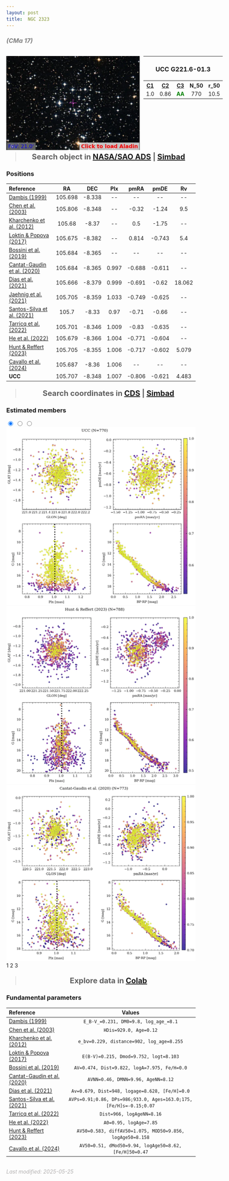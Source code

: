 ```yaml
---
layout: post
title:  NGC 2323
---
```

<h3><span style="color: #808080;"><i>(CMa 17)</i></span></h3><div style="display: flex; justify-content: space-between; width:720px;height:250px">
<div style="text-align: center;">

<!-- Static image + data attributes for FOV and target -->
<img id="aladin_img"
     data-umami-event="aladin_load"
     src="https://raw.githubusercontent.com/ucc23/Q3N/main/plots/ngc2323_aladin.webp"
     alt="Click to load Aladin Lite" 
     style="width:355px;height:250px; cursor: pointer;"
     data-fov="0.35" 
     data-target="105.707 -8.348"/>
<!-- Div to contain Aladin Lite viewer -->
<div id="aladin-lite-div" style="width:355px;height:250px;display:none;"></div>
<!-- Aladin Lite script (will be loaded after the image is clicked) -->
<script src="{{ site.baseurl }}/scripts/aladin_load.js"></script>

</div>
<!-- Left block -->

<table style="text-align: center; width:355px;height:250px;">
  <!-- Row 1 (title) -->
  <tr>
    <td colspan="5"><h3>UCC G221.6-01.3</h3></td>
  </tr>
  <!-- Row 2 -->
  <tr>
    <th><a href="https://ucc.ar/faq#what-are-the-c1-c2-and-c3-parameters" title="Photometric class">C1</a></th>
    <th><a href="https://ucc.ar/faq#what-are-the-c1-c2-and-c3-parameters" title="Density class">C2</a></th>
    <th><a href="https://ucc.ar/faq#what-are-the-c1-c2-and-c3-parameters" title="Combined class">C3</a></th>
    <th><div title="Stars with membership probability >50%">N_50</div></th>
    <th><div title="Radius that contains half the members [arcmin]">r_50</div></th>
  </tr>
  <!-- Row 3 -->
  <tr>
    <td>1.0</td>
    <td>0.86</td>
    <td><span style="color: green; font-weight: bold;">A</span><span style="color: green; font-weight: bold;">A</span></td>
    <td>770</td>
    <td>10.5</td>
  </tr>
</table>
</div>

> <p style="text-align:center; font-weight: bold; font-size:20px">Search object in <a data-umami-event="nasa_search" href="https://ui.adsabs.harvard.edu/search/q=%20collection%3Aastronomy%20body%3A%22NGC%202323%22&sort=date%20desc%2C%20bibcode%20desc&p_=0" target="_blank">NASA/SAO ADS</a> | <a data-umami-event="simbad_search" href="https://simbad.cds.unistra.fr/simbad/sim-id-refs?Ident=ngc2323" target="_blank">Simbad</a></p>


### Positions

| Reference    | RA    | DEC   | Plx  | pmRA  | pmDE   |  Rv  |
| :---         | :---: | :---: | :---: | :---: | :---: | :---: |
|[Dambis (1999)](https://ui.adsabs.harvard.edu/abs/1999AstL...25....7D) | 105.698 | -8.338 | -- | -- | -- | -- |
|[Chen et al. (2003)](https://ui.adsabs.harvard.edu/abs/2003AJ....125.1397C) | 105.806 | -8.348 | -- | -0.32 | -1.24 | 9.5 |
|[Kharchenko et al. (2012)](https://ui.adsabs.harvard.edu/abs/2012A%26A...543A.156K) | 105.68 | -8.37 | -- | 0.5 | -1.75 | -- |
|[Loktin & Popova (2017)](https://ui.adsabs.harvard.edu/abs/2017AstBu..72..257L) | 105.675 | -8.382 | -- | 0.814 | -0.743 | 5.4 |
|[Bossini et al. (2019)](https://ui.adsabs.harvard.edu/abs/2019A%26A...623A.108B) | 105.684 | -8.365 | -- | -- | -- | -- |
|[Cantat-Gaudin et al. (2020)](https://ui.adsabs.harvard.edu/abs/2020A%26A...640A...1C) | 105.684 | -8.365 | 0.997 | -0.688 | -0.611 | -- |
|[Dias et al. (2021)](https://ui.adsabs.harvard.edu/abs/2021MNRAS.504..356D) | 105.666 | -8.379 | 0.999 | -0.691 | -0.62 | 18.062 |
|[Jaehnig et al. (2021)](https://ui.adsabs.harvard.edu/abs/2021ApJ...923..129J) | 105.705 | -8.359 | 1.033 | -0.749 | -0.625 | -- |
|[Santos-Silva et al. (2021)](https://ui.adsabs.harvard.edu/abs/2021MNRAS.508.1033S) | 105.7 | -8.33 | 0.97 | -0.71 | -0.66 | -- |
|[Tarricq et al. (2022)](https://ui.adsabs.harvard.edu/abs/2022A%26A...659A..59T) | 105.701 | -8.346 | 1.009 | -0.83 | -0.635 | -- |
|[He et al. (2022)](https://ui.adsabs.harvard.edu/abs/2022ApJS..262....7H) | 105.679 | -8.366 | 1.004 | -0.771 | -0.604 | -- |
|[Hunt & Reffert (2023)](https://ui.adsabs.harvard.edu/abs/2023A%26A...673A.114H) | 105.705 | -8.355 | 1.006 | -0.717 | -0.602 | 5.079 |
|[Cavallo et al. (2024)](https://ui.adsabs.harvard.edu/abs/2024AJ....167...12C) | 105.687 | -8.36 | 1.006 | -- | -- | -- |
| **UCC** |105.707 | -8.348 | 1.007 | -0.806 | -0.621 | 4.483 |

> <p style="text-align:center; font-weight: bold; font-size:20px">Search coordinates in <a data-umami-event="cds_coord_search" href="https://cdsportal.u-strasbg.fr/?target=105.707,-8.348" target="_blank">CDS</a> | <a data-umami-event="simbad_coord_search" href="https://simbad.cds.unistra.fr/mobile/object_list.html?coord=105.707%20-8.348&output=json&radius=5&userEntry=ngc2323" target="_blank">Simbad</a></p>

### Estimated members

<div class="carousel">
<input type="radio" name="radio-btn" id="slide1" checked>
<input type="radio" name="radio-btn" id="slide2">
<input type="radio" name="radio-btn" id="slide3">
<div class="slides">
<div class="slide">
<a href="https://raw.githubusercontent.com/ucc23/Q3N/main/plots/ngc2323.webp" target="_blank">
<img src="https://raw.githubusercontent.com/ucc23/Q3N/main/plots/ngc2323.webp" alt="NGC 2323 UCC">
</a>
</div>
<div class="slide">
<a href="https://raw.githubusercontent.com/ucc23/Q3N/main/plots/ngc2323_HUNT23.webp" target="_blank">
<img src="https://raw.githubusercontent.com/ucc23/Q3N/main/plots/ngc2323_HUNT23.webp" alt="NGC 2323 HUNT23">
</a>
</div>
<div class="slide">
<a href="https://raw.githubusercontent.com/ucc23/Q3N/main/plots/ngc2323_CANTAT20.webp" target="_blank">
<img src="https://raw.githubusercontent.com/ucc23/Q3N/main/plots/ngc2323_CANTAT20.webp" alt="NGC 2323 CANTAT20">
</a>
</div>
</div>
<div class="indicators">
<label for="slide1">1</label>
<label for="slide2">2</label>
<label for="slide3">3</label>
</div>
</div>


> <p style="text-align:center; font-weight: bold; font-size:20px">Explore data in <a data-umami-event="colab" href="https://colab.research.google.com/github/ucc23/ucc/blob/main/assets/notebook.ipynb" target="_blank">Colab</a></p>


### Fundamental parameters

| Reference |  Values |
| :---         |     :---:      |
| [Dambis (1999)](https://ui.adsabs.harvard.edu/abs/1999AstL...25....7D) | `E_B-V_=0.231, DM0=9.8, log_age_=8.1` |
| [Chen et al. (2003)](https://ui.adsabs.harvard.edu/abs/2003AJ....125.1397C) | `HDis=929.0, Age=0.12` |
| [Kharchenko et al. (2012)](https://ui.adsabs.harvard.edu/abs/2012A%26A...543A.156K) | `e_bv=0.229, distance=902, log_age=8.255` |
| [Loktin & Popova (2017)](https://ui.adsabs.harvard.edu/abs/2017AstBu..72..257L) | `E(B-V)=0.215, Dmod=9.752, logt=8.103` |
| [Bossini et al. (2019)](https://ui.adsabs.harvard.edu/abs/2019A%26A...623A.108B) | `AV=0.474, Dist=9.822, logA=7.975, Fe/H=0.0` |
| [Cantat-Gaudin et al. (2020)](https://ui.adsabs.harvard.edu/abs/2020A%26A...640A...1C) | `AVNN=0.46, DMNN=9.96, AgeNN=8.12` |
| [Dias et al. (2021)](https://ui.adsabs.harvard.edu/abs/2021MNRAS.504..356D) | `Av=0.679, Dist=948, logage=8.628, [Fe/H]=0.0` |
| [Santos-Silva et al. (2021)](https://ui.adsabs.harvard.edu/abs/2021MNRAS.508.1033S) | `AVPs=0.91;0.86, DPs=986;933.0, Ages=163.0;175, [Fe/H]s=-0.15;0.07` |
| [Tarricq et al. (2022)](https://ui.adsabs.harvard.edu/abs/2022A%26A...659A..59T) | `Dist=966, logAgeNN=8.16` |
| [He et al. (2022)](https://ui.adsabs.harvard.edu/abs/2022ApJS..262....7H) | `A0=0.95, logAge=7.85` |
| [Hunt & Reffert (2023)](https://ui.adsabs.harvard.edu/abs/2023A%26A...673A.114H) | `AV50=0.583, diffAV50=1.075, MOD50=9.856, logAge50=8.158` |
| [Cavallo et al. (2024)](https://ui.adsabs.harvard.edu/abs/2024AJ....167...12C) | `AV50=0.51, dMod50=9.94, logAge50=8.62, [Fe/H]50=0.47` |

<br>
<font color="b3b1b1"><i>Last modified: 2025-05-25</i></font>
